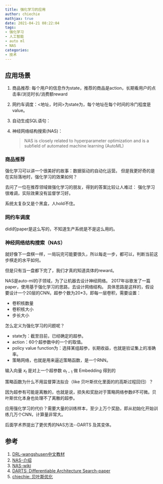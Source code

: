 ```yaml
---
title: 强化学习的应用
author: chiechie
mathjax: true
date: 2021-04-21 08:22:04
tags:
- 强化学习
- 人工智能
- auto ml
- NAS
categories:
- 技术
---
```


## 应用场景
1. 商品推荐: 每个用户的信息作为state，推荐的商品是action，长期看用户的点击率/浏览时长/消费额reward
2. 网约车调度：<地址，时间>为state为，每个地址在每个时间的冷门程度是value。
3. 自动生成SQL语句：
4. 神经网络结构搜索(NAS)：
   
    > NAS is closely related to hyperparameter optimization and is a subfield of automated machine learning (AutoML)


### 商品推荐

强化学习可以讲一个很美好的故事：数据驱动的自动化运营。
但是我更好奇的是在实际落地时，强化学习的效果如何？

去问了一位在推荐领域做强化学习的朋友，得到的答案比较让人难过：
强化学习很难调，实际效果没有监督学习好。

系统太复杂又是个黑盒，人hold不住。


### 网约车调度

didi的paper是这么写的，不知道生产系统是不是这么用的。

### 神经网络结构搜索（NAS）

就好像下一盘棋一样，一局玩完可能要很久，所以每走一步，都可以，判断当前这步棋走的水平如何。

但是只有当一盘都下完了，我们才真的知道具体的reward。

NAS是auto-ml的子领域，为了让机器去设计神经网络。
2017年谷歌发了一篇paper，使用基于强化学习的思路，去设计网络结构。
具体思路是这样的，假设要设计一个20层的CNN，超参个数为20*3，即每一层卷积，需要设置：

- 卷积核数量
- 卷积核大小
- 步长大小

怎么定义为强化学习的问题呢？

- state为：截至目前，已经确定的超参。
- action：60个超参数中的一个的取值。
- policy value function为：选择某组超参，长期收益，也就是验证集上的准确率。
- 策略网络，也就是用来逼近策略函数，是一个RNN。

输入向量 $x_t$ 是对上一个超参数 $a_{t−1}$ 做 Embedding 得到的


策略函数为什么不用监督算法拟合（like 贝叶斯优化里面的的高斯过程回归）？

因为超参有可能是离散的，也就是说，损失和奖励对于策略网络参数$\theta$不可微。贝叶斯优化本身也处理不了离散的超参。


应用强化学习的代价？需要大量的训练样本，至少上万个奖励，即从初始化开始训练几万个CNN，计算量非常大。

后面学术界提出了更优秀的NAS方法--DARTS 及其变体。



## 参考
1. [DRL-wangshusen中文教材](https://github.com/wangshusen/DRL/tree/master/Notes_CN)
2. [NAS-介绍](https://lilianweng.github.io/lil-log/2020/08/06/neural-architecture-search.html)
3. [NAS-wiki](https://en.wikipedia.org/wiki/Neural_architecture_search)
4. [DARTS: Differentiable Architecture Search-paper](https://arxiv.org/abs/1806.09055)
5. [chiechie: 贝叶斯优化](https://chiechie.github.io/2021/03/24/technology/bayes-optimization//)